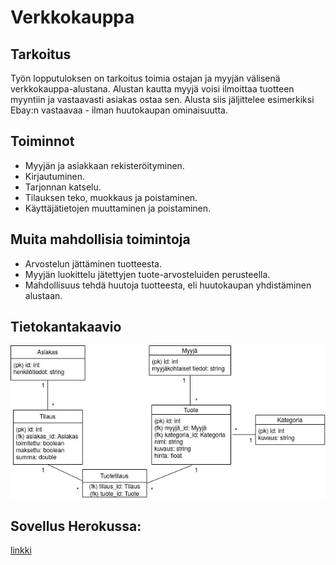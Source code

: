 # Verkkokauppa

## Tarkoitus
Työn lopputuloksen on tarkoitus toimia ostajan ja myyjän välisenä verkkokauppa-alustana. Alustan kautta myyjä voisi ilmoittaa tuotteen myyntiin ja vastaavasti asiakas ostaa sen. Alusta siis jäljittelee esimerkiksi Ebay:n vastaavaa - ilman huutokaupan ominaisuutta. 

## Toiminnot
* Myyjän ja asiakkaan rekisteröityminen.
* Kirjautuminen.
* Tarjonnan katselu.
* Tilauksen teko, muokkaus ja poistaminen.
* Käyttäjätietojen muuttaminen ja poistaminen.

## Muita mahdollisia toimintoja
* Arvostelun jättäminen tuotteesta.
* Myyjän luokittelu jätettyjen tuote-arvosteluiden perusteella.
* Mahdollisuus tehdä huutoja tuotteesta, eli huutokaupan yhdistäminen alustaan.

## Tietokantakaavio
![](https://github.com/parissak/Verkkokauppa/blob/master/kuvat/Untitled%20Diagram.jpg)



## Sovellus Herokussa:
[linkki](https://salty-thicket-26582.herokuapp.com/)

